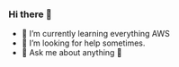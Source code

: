 ### Hi there 👋

- 🌱 I’m currently learning everything AWS
- 🤔 I’m looking for help sometimes.
- 💬 Ask me about anything 🙂
